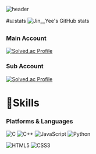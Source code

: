 ![header](https://capsule-render.vercel.app/api?type=wave&color=auto&height=300&section=header&text=JIN__YEE'S%20GITHUB&fontSize=90)

#📊stats
![Jin__Yee's GitHub stats](https://github-readme-stats.vercel.app/api?username=kjinyeek&show_icons=true&theme=ambient_gradient)
### Main Account
[![Solved.ac Profile](http://mazassumnida.wtf/api/v2/generate_badge?boj=백준아이디)](https://solved.ac/jin_yee/)
### Sub Account
[![Solved.ac Profile](http://mazassumnida.wtf/api/v2/generate_badge?boj=백준아이디)](https://solved.ac/subjin_yee/)
# 💪Skills
### Platforms & Languages
![C](https://img.shields.io/badge/C-A8B9CC.svg?&style=for-the-badge&logo=C&logoColor=white)
![C++](https://img.shields.io/badge/C++-00599C.svg?&style=for-the-badge&logo=C++&logoColor=white)
![JavaScript](https://img.shields.io/badge/JavaScript-F7DF1E.svg?&style=for-the-badge&logo=JavaScript&logoColor=white)
![Python](https://img.shields.io/badge/Python-3776AB.svg?&style=for-the-badge&logo=Python&logoColor=white)

![HTML5](https://img.shields.io/badge/HTML5-E34F26.svg?&style=for-the-badge&logo=HTML5&logoColor=white)
![CSS3](https://img.shields.io/badge/CSS3-1572B6.svg?&style=for-the-badge&logo=CSS3&logoColor=white)

